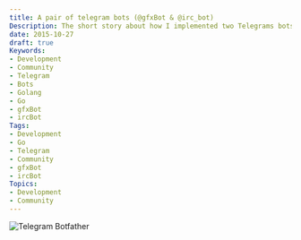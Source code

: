 ```yaml
---
title: A pair of telegram bots (@gfxBot & @irc_bot)
Description: The short story about how I implemented two Telegrams bots in Go.
date: 2015-10-27
draft: true
Keywords:
- Development
- Community
- Telegram
- Bots
- Golang
- Go
- gfxBot
- ircBot
Tags:
- Development
- Go
- Telegram
- Community
- gfxBot
- ircBot
Topics:
- Development
- Community
---
```


![](/media/botfather.png "Telegram Botfather")
